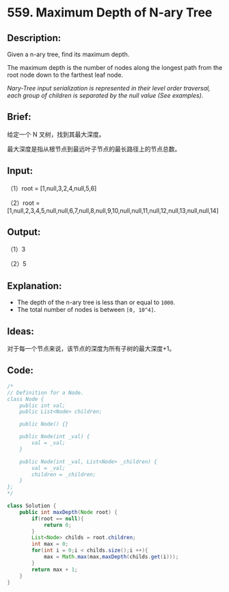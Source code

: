 # 559. Maximum Depth of N-ary Tree

## Description:

Given a n-ary tree, find its maximum depth.

The maximum depth is the number of nodes along the longest path from the root node down to the farthest leaf node.

*Nary-Tree input serialization is represented in their level order traversal, each group of children is separated by the null value (See examples).*

## Brief:

给定一个 N 叉树，找到其最大深度。

最大深度是指从根节点到最远叶子节点的最长路径上的节点总数。

## Input:

（1）root = [1,null,3,2,4,null,5,6]



（2）root = [1,null,2,3,4,5,null,null,6,7,null,8,null,9,10,null,null,11,null,12,null,13,null,null,14]



## Output:

（1）3

（2）5

## Explanation:

- The depth of the n-ary tree is less than or equal to `1000`.
- The total number of nodes is between `[0, 10^4]`.

## Ideas:

对于每一个节点来说，该节点的深度为所有子树的最大深度+1。
## Code:

```java
/*
// Definition for a Node.
class Node {
    public int val;
    public List<Node> children;

    public Node() {}

    public Node(int _val) {
        val = _val;
    }

    public Node(int _val, List<Node> _children) {
        val = _val;
        children = _children;
    }
};
*/

class Solution {
    public int maxDepth(Node root) {
        if(root == null){
            return 0;
        }
        List<Node> childs = root.children;
        int max = 0;
        for(int i = 0;i < childs.size();i ++){
            max = Math.max(max,maxDepth(childs.get(i)));
        }
        return max + 1;
    }
}
```

